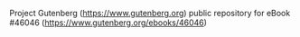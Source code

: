 Project Gutenberg (https://www.gutenberg.org) public repository for eBook #46046 (https://www.gutenberg.org/ebooks/46046)
